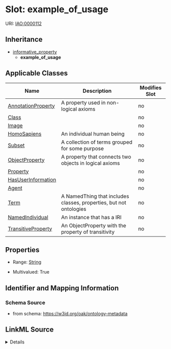 

# Slot: example_of_usage

URI: [IAO:0000112](http://purl.obolibrary.org/obo/IAO_0000112)




## Inheritance

* [informative_property](informative_property.md)
    * **example_of_usage**






## Applicable Classes

| Name | Description | Modifies Slot |
| --- | --- | --- |
| [AnnotationProperty](AnnotationProperty.md) | A property used in non-logical axioms |  no  |
| [Class](Class.md) |  |  no  |
| [Image](Image.md) |  |  no  |
| [HomoSapiens](HomoSapiens.md) | An individual human being |  no  |
| [Subset](Subset.md) | A collection of terms grouped for some purpose |  no  |
| [ObjectProperty](ObjectProperty.md) | A property that connects two objects in logical axioms |  no  |
| [Property](Property.md) |  |  no  |
| [HasUserInformation](HasUserInformation.md) |  |  no  |
| [Agent](Agent.md) |  |  no  |
| [Term](Term.md) | A NamedThing that includes classes, properties, but not ontologies |  no  |
| [NamedIndividual](NamedIndividual.md) | An instance that has a IRI |  no  |
| [TransitiveProperty](TransitiveProperty.md) | An ObjectProperty with the property of transitivity |  no  |







## Properties

* Range: [String](String.md)

* Multivalued: True





## Identifier and Mapping Information







### Schema Source


* from schema: https://w3id.org/oak/ontology-metadata




## LinkML Source

<details>
```yaml
name: example_of_usage
in_subset:
- allotrope permitted profile
from_schema: https://w3id.org/oak/ontology-metadata
exact_mappings:
- skos:example
rank: 1000
is_a: informative_property
slot_uri: IAO:0000112
multivalued: true
alias: example_of_usage
domain_of:
- HasUserInformation
range: string

```
</details>